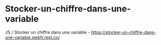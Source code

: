 # Stocker-un-chiffre-dans-une-variable
JS / Stocker un chiffre dans une variable - https://stocker-un-chiffre-dans-une-variable.webfr.repl.co/
